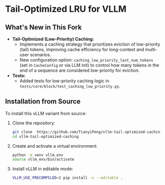 # Tail-Optimized LRU for VLLM

## What's New in This Fork

- **Tail-Optimized (Low-Priority) Caching:**
  - Implements a caching strategy that prioritizes eviction of low-priority (tail) tokens, improving cache efficiency for long-context and multi-user scenarios.
  - New configuration option: `caching_low_priority_last_num_tokens` (set in `CacheConfig` or via LLM init) to control how many tokens in the end of a sequence are considered low-priority for eviction.
- **Tests:**
  - Added tests for low-priority caching logic in `tests/core/block/test_caching_low_priority.py`.

## Installation from Source

To install this vLLM variant from source:

1. Clone the repository:
   ```bash
   git clone  https://github.com/TianyiPeng/vllm-tail-optimized-caching.git
   cd vllm-tail-optimized-caching
   ```

2. Create and activate a virtual environment:
   ```bash
   python -m venv vllm_env
   source vllm_env/bin/activate
   ```

3. Install vLLM in editable mode:
   ```bash
   VLLM_USE_PRECOMPILED=1 pip install -v --editable .
   ```
